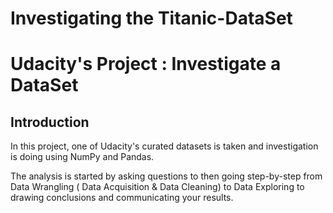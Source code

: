 # Investigating the Titanic-DataSet
# Udacity's Project : Investigate a DataSet


## Introduction
In this project,  one of Udacity's curated datasets is taken and investigation is doing using NumPy and Pandas.

The analysis is started by  asking questions to then going step-by-step from Data Wrangling ( Data Acquisition & Data Cleaning) to Data Exploring to drawing conclusions and communicating your results.

